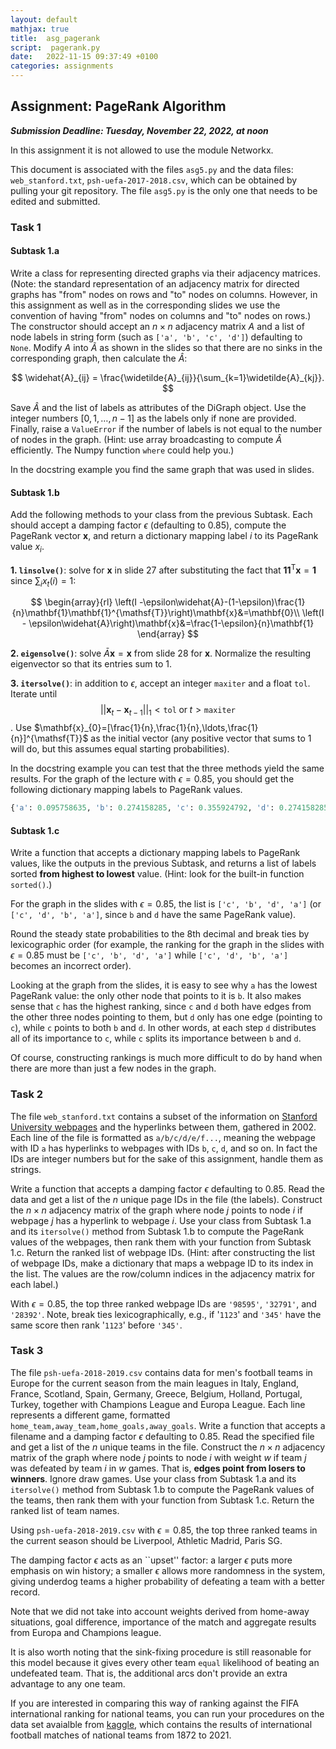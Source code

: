 ```yaml
---
layout: default
mathjax: true
title:  asg_pagerank
script:  pagerank.py
date:   2022-11-15 09:37:49 +0100
categories: assignments
---
```


## Assignment: PageRank Algorithm

**_Submission Deadline: Tuesday, November 22, 2022, at noon_**


In this assignment it is not allowed to use the module Networkx.


This document is associated with the files `asg5.py` and the data files:
`web_stanford.txt`, `psh-uefa-2017-2018.csv`, which can be obtained by
pulling your git repository. The file `asg5.py` is the only one that
needs to be edited and submitted.


### Task 1

#### Subtask 1.a

Write a class for representing directed graphs via their adjacency
matrices. (Note: the standard representation of an adjacency matrix for
directed graphs has "from" nodes on rows and "to" nodes on columns. However, in this
assignment as well as in the corresponding slides we use the convention
of having "from" nodes on columns and "to" nodes on rows.) The
constructor should accept an $n\times n$ adjacency matrix $A$ and a list
of node labels in string form (such as `['a', 'b', 'c', 'd']`)
defaulting to `None`. Modify $A$ into $\widetilde{A}$ as shown in the
slides so that there are no sinks in the corresponding graph, then
calculate the $\widehat{A}$:

$$
\widehat{A}_{ij} = \frac{\widetilde{A}_{ij}}{\sum_{k=1}\widetilde{A}_{kj}}.
$$

Save $\widehat{A}$ and the list of labels as attributes of the DiGraph
object. Use the integer numbers $[0,1,\ldots,n-1]$ as the labels only
if none are provided. Finally, raise a `ValueError` if the number of
labels is not equal to the number of nodes in the graph. (Hint: use
array broadcasting to compute $\widehat{A}$ efficiently. The Numpy
function `where` could help you.)

In the docstring example you find the same graph that was used in
slides.

#### Subtask 1.b

Add the following methods to your class from the previous Subtask. Each
should accept a damping factor $\epsilon$ (defaulting to 0.85),
compute the PageRank vector $\mathbf{x}$, and return a dictionary
mapping label $i$ to its PageRank value $x_i$.


**1. `linsolve()`**: solve for $\mathbf{x}$ in slide 27 after
  substituting the fact that
  $\mathbf{1}\mathbf{1}^{\mathsf{T}}\mathbf{x}=\mathbf{1}$ since
  $\sum_i x_t(i)=1$:

  $$
      \begin{array}{rl}
      \left(I -\epsilon\widehat{A}-(1-\epsilon)\frac{1}{n}\mathbf{1}\mathbf{1}^{\mathsf{T}}\right)\mathbf{x}&=\mathbf{0}\\
      \left(I - \epsilon\widehat{A}\right)\mathbf{x}&=\frac{1-\epsilon}{n}\mathbf{1}
      \end{array}
  $$

**2. `eigensolve()`**: solve $\bar{A}\mathbf{x} = \mathbf{x}$ from
  slide 28 for $\mathbf{x}$. Normalize the resulting eigenvector so that
  its entries sum to $1$.

**3. `itersolve()`**: in addition to $\epsilon$, accept an
  integer `maxiter` and a float `tol`. Iterate until
  $$ ||\mathbf{x}_{t}- \mathbf{x}_{t-1}||_1 < \mathtt{tol} \; \text{or} \;
  t > \mathtt{maxiter}$$.
  Use $\mathbf{x}_{0}=[\frac{1}{n},\frac{1}{n},\ldots,\frac{1}{n}]^{\mathsf{T}}$
  as the initial vector (any positive vector that sums to $1$ will do,
  but this assumes equal starting probabilities).


In the docstring example you can test that the three methods yield the
same results. For the graph of the lecture with $\epsilon=0.85$, you
should get the following dictionary mapping labels to PageRank values.

```python
{'a': 0.095758635, 'b': 0.274158285, 'c': 0.355924792, 'd': 0.274158285}
```

#### Subtask 1.c

Write a function that accepts a dictionary mapping labels to PageRank
values, like the outputs in the previous Subtask, and returns a list of
labels sorted **from highest to lowest** value. (Hint: look for the
built-in function `sorted()`.)

For the graph in the slides with $\epsilon=0.85$, the list is `['c',
'b', 'd', 'a']` (or `['c', 'd', 'b', 'a']`, since `b` and `d` have the
same PageRank value).

Round the steady state probabilities to the 8th decimal and break ties
by lexicographic order (for example, the ranking for the graph in the
slides with $\epsilon=0.85$ must be `['c', 'b', 'd', 'a']` while
`['c', 'd', 'b', 'a']` becomes an incorrect order).

Looking at the graph from the slides, it is easy to see why `a` has the
lowest PageRank value: the only other node that points to it is `b`. It
also makes sense that `c` has the highest ranking, since `c` and `d`
both have edges from the other three nodes pointing to them, but `d`
only has one edge (pointing to `c`), while `c` points to both `b` and
`d`. In other words, at each step `d` distributes all of its importance
to `c`, while `c` splits its importance between `b` and `d`.

Of course, constructing rankings is much more difficult to do by hand
when there are more than just a few nodes in the graph.

### Task 2

The file `web_stanford.txt` contains a subset of the information on
[Stanford University
webpages](http://snap.stanford.edu/data/web-Stanford.html) and the
hyperlinks between them, gathered in 2002.  Each line of the file is
formatted as `a/b/c/d/e/f...`, meaning the webpage with ID `a` has
hyperlinks to webpages with IDs `b`, `c`, `d`, and so on.  In fact the
IDs are integer numbers but for the sake of this assignment, handle
them as strings.

Write a function that accepts a damping factor $\epsilon$ defaulting
to 0.85. Read the data and get a list of the $n$ unique page IDs in
the file (the labels). Construct the $n\times n$ adjacency matrix of
the graph where node $j$ points to node $i$ if webpage $j$ has a
hyperlink to webpage $i$. Use your class from Subtask 1.a and its
`itersolve()` method from Subtask 1.b to compute the PageRank
values of the webpages, then rank them with your function from Subtask
1.c. Return the ranked list of webpage IDs. (Hint: after constructing
the list of webpage IDs, make a dictionary that maps a webpage ID to its
index in the list. The values are the row/column indices in the
adjacency matrix for each label.)

With $\epsilon=0.85$, the top three ranked webpage IDs are `'98595'`,
`'32791'`, and `'28392'`. Note, break ties lexicographically, e.g., if
'`1123`' and `'345'` have the same score then rank '`1123`' before
`'345'`.

### Task 3

The file `psh-uefa-2018-2019.csv` contains data for men's football
teams in Europe for the current season from the main leagues in Italy,
England, France, Scotland, Spain, Germany, Greece, Belgium, Holland,
Portugal, Turkey, together with Champions League and Europa
League. Each line represents a different game, formatted
`home_team,away_team,home_goals,away_goals`. Write a function that
accepts a filename and a damping factor $\epsilon$ defaulting to
0.85. Read the specified file and get a list of the $n$ unique teams
in the file. Construct the $n\times n$ adjacency matrix of the graph
where node $j$ points to node $i$ with weight $w$ if team $j$ was
defeated by team $i$ in $w$ games. That is, **edges point from losers
to winners**. Ignore draw games. Use your class from Subtask 1.a and
its `itersolve()` method from Subtask 1.b to compute the PageRank
values of the teams, then rank them with your function from Subtask
1.c. Return the ranked list of team names.

Using `psh-uefa-2018-2019.csv` with $\epsilon=0.85$,
the top three ranked teams in the current season should be
Liverpool, Athletic Madrid, Paris SG.

The damping factor $\epsilon$ acts as an ``upset'' factor: a
larger $\epsilon$ puts more emphasis on win history; a
smaller $\epsilon$ allows more randomness in the system, giving
underdog teams a higher probability of defeating a team with a better
record.

Note that we did not take into account weights derived from home-away
situations, goal difference, importance of the match and aggregate
results from Europa and Champions league.

It is also worth noting that the sink-fixing procedure is still
reasonable for this model because it gives every other team
`equal` likelihood of beating an undefeated team. That is, the
additional arcs don't provide an extra advantage to any one team.

If you are interested in comparing this way of ranking against the FIFA
international ranking for national teams, you can run your procedures on
the data set avaialble from
[kaggle](https://www.kaggle.com/martj42/international-football-results-from-1872-to-2017),
which contains the results of international football matches of national
teams from 1872 to 2021.

